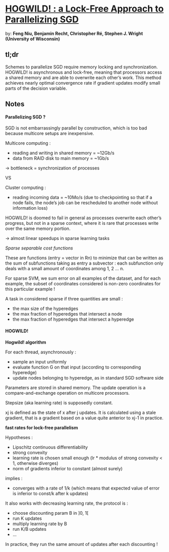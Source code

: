 # [HOGWILD! : a Lock-Free Approach to Parallelizing SGD](https://papers.nips.cc/paper/4390-hogwild-a-lock-free-approach-to-parallelizing-stochastic-gradient-descent.pdf)

by: **Feng Niu, Benjamin Recht, Christopher Ré, Stephen J. Wright (University of Wisconsin)**

## tl;dr

Schemes to parallelize SGD require memory locking and synchronization. HOGWILD! is asynchronous and lock-free, meaning that processors access a shared memory and are able to overwrite each other’s work. This method achieves nearly optimal convergence rate if gradient updates modify small parts of the decision variable.

## Notes 

#### Parallelizing SGD ?

SGD is not embarrassingly parallel by construction, which is too bad because multicore setups are inexpensive.

Multicore computing :

* reading and writing in shared memory = ~12Gb/s
* data from RAID disk to main memory = ~1Gb/s

-> bottleneck = synchronization of processes

VS

Cluster computing :

* reading incoming data = ~10Mo/s (due to checkpointing so that if a node fails, the node’s job can be rescheduled to another node without information loss)

HOGWILD! is doomed to fail in general as processes overwrite each other’s progress, but not in a sparse context, where it is rare that processes write over the same memory portion.

-> almost linear speedups in sparse learning tasks

*Sparse separable cost functions*

These are functions (entry = vector in Rn) to minimize that can be written as the sum of subfunctions taking as entry a subvector : each subfunction only deals with a small amount of coordinates among 1, 2 ... n.

For sparse SVM, we sum error on all examples of the dataset, and for each example, the subset of coordinates considered is non-zero coordinates for this particular example !

A task in considered sparse if three quantities are small :

* the max size of the hyperedges
* the max fraction of hyperedges that intersect a node
* the max fraction of hyperedges that intersect a hyperedge

#### HOGWILD!

**Hogwild! algorithm**

For each thread, asynchronously :

* sample an input uniformly
* evaluate function G on that input (according to corresponding hyperedge)
* update nodes belonging to hyperedge, as in standard SGD
software side

Parameters are stored in shared memory.
The update operation is a compare-and-exchange operation on multicore processors.

Stepsize (aka learning rate) is supposedly constant.

xj is defined as the state of x after j updates.
It is calculated using a stale gradient, that is a gradient based on a value quite anterior to xj-1 in practice.

**fast rates for lock-free parallelism**

Hypotheses : 

* Lipschitz continuous differentiability
* strong convexity
* learning rate is chosen small enough (lr * modulus of strong convexity < 1, otherwise diverges)
* norm of gradients inferior to constant (almost surely)

implies :

* converges with a rate of 1/k
(which means that expected value of error is inferior to const/k after k updates)

It also works with decreasing learning rate, the protocol is :

* choose discounting param B in ]0, 1[
* run K updates
* multiply learning rate by B
* run K/B updates
* ...

In practice, they run the same amount of updates after each discounting !
